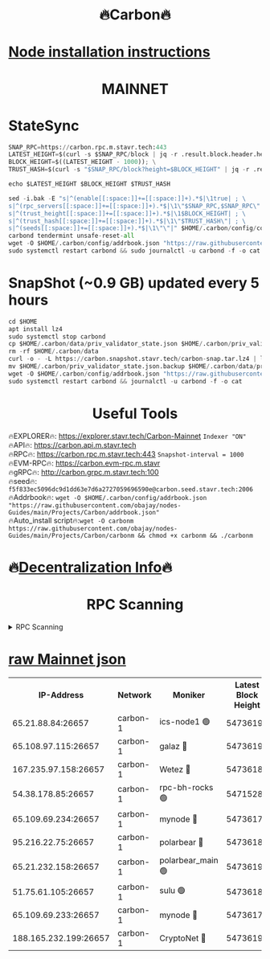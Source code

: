 <h1 align="center"> 🔥Carbon🔥</h1>

[Node installation instructions](https://github.com/obajay/nodes-Guides/tree/main/Projects/Carbon)
=
<h1 align="center"> MAINNET</h1>

# StateSync
```python
SNAP_RPC=https://carbon.rpc.m.stavr.tech:443
LATEST_HEIGHT=$(curl -s $SNAP_RPC/block | jq -r .result.block.header.height); \
BLOCK_HEIGHT=$((LATEST_HEIGHT - 1000)); \
TRUST_HASH=$(curl -s "$SNAP_RPC/block?height=$BLOCK_HEIGHT" | jq -r .result.block_id.hash)

echo $LATEST_HEIGHT $BLOCK_HEIGHT $TRUST_HASH

sed -i.bak -E "s|^(enable[[:space:]]+=[[:space:]]+).*$|\1true| ; \
s|^(rpc_servers[[:space:]]+=[[:space:]]+).*$|\1\"$SNAP_RPC,$SNAP_RPC\"| ; \
s|^(trust_height[[:space:]]+=[[:space:]]+).*$|\1$BLOCK_HEIGHT| ; \
s|^(trust_hash[[:space:]]+=[[:space:]]+).*$|\1\"$TRUST_HASH\"| ; \
s|^(seeds[[:space:]]+=[[:space:]]+).*$|\1\"\"|" $HOME/.carbon/config/config.toml
carbond tendermint unsafe-reset-all
wget -O $HOME/.carbon/config/addrbook.json "https://raw.githubusercontent.com/obajay/nodes-Guides/main/Projects/Carbon/addrbook.json"
sudo systemctl restart carbond && sudo journalctl -u carbond -f -o cat
```
# SnapShot (~0.9 GB) updated every 5 hours
```python
cd $HOME
apt install lz4
sudo systemctl stop carbond
cp $HOME/.carbon/data/priv_validator_state.json $HOME/.carbon/priv_validator_state.json.backup
rm -rf $HOME/.carbon/data
curl -o - -L https://carbon.snapshot.stavr.tech/carbon-snap.tar.lz4 | lz4 -c -d - | tar -x -C $HOME/.carbon --strip-components 2
mv $HOME/.carbon/priv_validator_state.json.backup $HOME/.carbon/data/priv_validator_state.json
wget -O $HOME/.carbon/config/addrbook.json "https://raw.githubusercontent.com/obajay/nodes-Guides/main/Projects/Carbon/addrbook.json"
sudo systemctl restart carbond && journalctl -u carbond -f -o cat
```

 <h1 align="center"> Useful Tools</h1>

🔥EXPLORER🔥:     https://explorer.stavr.tech/Carbon-Mainnet        `Indexer "ON"` \
🔥API🔥:          https://carbon.api.m.stavr.tech \
🔥RPC🔥:          https://carbon.rpc.m.stavr.tech:443              `Snapshot-interval = 1000` \
🔥EVM-RPC🔥:      https://carbon.evm-rpc.m.stavr \
🔥gRPC🔥:         http://carbon.grpc.m.stavr.tech:100 \
🔥seed🔥:      `f5f833ec5096dc9d1dd63e7d6a2727059696590e@carbon.seed.stavr.tech:2006` \
🔥Addrbook🔥:  `wget -O $HOME/.carbon/config/addrbook.json "https://raw.githubusercontent.com/obajay/nodes-Guides/main/Projects/Carbon/addrbook.json"` \
🔥Auto_install script🔥:`wget -O carbonm https://raw.githubusercontent.com/obajay/nodes-Guides/main/Projects/Carbon/carbonm && chmod +x carbonm && ./carbonm`

🔥[Decentralization Info](https://github.com/obajay/StateSync-snapshots/tree/main/Projects/Carbon/Decentralization)🔥
=
<h1 align="center"> RPC Scanning</h1>

<details>
<summary>RPC Scanning</summary>

<h2 align="center"> We scan nodes in real time every 4 hours. And we provide the final result of RPC endpoints.
We cannot influence the operation of these nodes in any way. </h2>


```python
If Voting Power is higher than 0 --> then the Node is a validator of the network and may be subject to attack and be a potential threat to the chain.
```
```python
We marked such validators with a red symbol
```

</details>

[raw Mainnet json](https://rpc-check.carbonm.stavr.tech/carbonm/rpc-carbonm-result.json)
=


<table><tr><th>IP-Address</th><th>Network</th><th>Moniker</th><th>Latest Block Height</th><th>Earliest Block Height</th><th>Catching Up</th><th>Tx Index</th><th>Voting Power</th><th>Scan Time</th></tr><tr><td>65.21.88.84:26657</td><td>carbon-1</td><td>ics-node1 🟢</td><td>54736191</td><td>21164241</td><td>False</td><td>off</td><td>0</td><td>2024-03-11T06:50:04.591220735UTC</td></tr><tr><td>65.108.97.115:26657</td><td>carbon-1</td><td>galaz 🔴</td><td>54736195</td><td>47374001</td><td>False</td><td>on</td><td>10570814350</td><td>2024-03-11T06:50:13.050241628UTC</td></tr><tr><td>167.235.97.158:26657</td><td>carbon-1</td><td>Wetez 🔴</td><td>54736181</td><td>48067570</td><td>False</td><td>on</td><td>1366434288</td><td>2024-03-11T06:49:46.835109950UTC</td></tr><tr><td>54.38.178.85:26657</td><td>carbon-1</td><td>rpc-bh-rocks 🟢</td><td>54715283</td><td>53130001</td><td>False</td><td>on</td><td>0</td><td>2024-03-11T06:50:26.184355687UTC</td></tr><tr><td>65.109.69.234:26657</td><td>carbon-1</td><td>mynode 🔴</td><td>54736173</td><td>53160001</td><td>False</td><td>off</td><td>12181329486</td><td>2024-03-11T06:49:29.416740168UTC</td></tr><tr><td>95.216.22.75:26657</td><td>carbon-1</td><td>polarbear 🔴</td><td>54736188</td><td>54283001</td><td>False</td><td>on</td><td>10442987174</td><td>2024-03-11T06:50:00.227812371UTC</td></tr><tr><td>65.21.232.158:26657</td><td>carbon-1</td><td>polarbear_main 🟢</td><td>54736199</td><td>54286001</td><td>False</td><td>off</td><td>0</td><td>2024-03-11T06:50:19.778304947UTC</td></tr><tr><td>51.75.61.105:26657</td><td>carbon-1</td><td>sulu 🟢</td><td>54736186</td><td>54542001</td><td>False</td><td>off</td><td>0</td><td>2024-03-11T06:49:55.821374620UTC</td></tr><tr><td>65.109.69.233:26657</td><td>carbon-1</td><td>mynode 🔴</td><td>54736173</td><td>54660001</td><td>False</td><td>off</td><td>8118696511</td><td>2024-03-11T06:49:29.119998941UTC</td></tr><tr><td>188.165.232.199:26657</td><td>carbon-1</td><td>CryptoNet 🔴</td><td>54736199</td><td>54710001</td><td>False</td><td>off</td><td>3517650425</td><td>2024-03-11T06:50:19.460218054UTC</td></tr></table>
